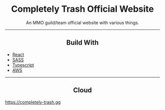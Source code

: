 <div></div>
<h1  align="center">Completely Trash Official Website</h1>

<div align="center">
  <p align="center">
    An MMO guild/team official website with various things.
  </p>
</div>
<hr>

<h2 align="center">Build With </h2>

-   [React](https://reactjs.org/)
-   [SASS](https://sass-lang.com/)
-   [Typescript](https://www.typescriptlang.org/)
-   [AWS](https://aws.amazon.com/free/?trk=2d3e6bee-b4a1-42e0-8600-6f2bb4fcb10c&sc_channel=ps&ef_id=Cj0KCQjwvL-oBhCxARIsAHkOiu2J9WozzevMcJHvKpu5246iTAvFwlMKpZLdSucrsTxepfp3M3t4JrUaAuTJEALw_wcB:G:s&s_kwcid=AL!4422!3!645125273264!e!!g!!amazon%20aws!19574556887!145779846872&all-free-tier.sort-by=item.additionalFields.SortRank&all-free-tier.sort-order=asc&awsf.Free%20Tier%20Types=*all&awsf.Free%20Tier%20Categories=*all)

<hr>

<h2 align="center">Cloud</h2>

https://completely-trash.gg

